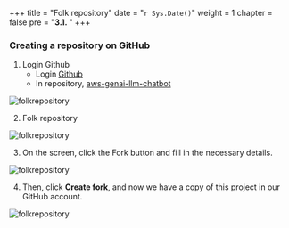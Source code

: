 +++
title = "Folk repository"
date = "`r Sys.Date()`"
weight = 1
chapter = false
pre = "<b>3.1. </b>"
+++

### Creating a repository on GitHub

1. Login Github
   - Login [Github](https://github.com/)
   - In repository, [aws-genai-llm-chatbot](https://github.com/aws-samples/aws-genai-llm-chatbot)

![folkrepository](/Deploying-a-Multi-Model-and-Multi-RAG-Powered-Chatbot-Using-AWS-CDK-on-AWS/images/3-setupproject/1-folkrepository/001-1-folkrepository.png?width=90pc)

2. Folk repository

![folkrepository](/Deploying-a-Multi-Model-and-Multi-RAG-Powered-Chatbot-Using-AWS-CDK-on-AWS/images/3-setupproject/1-folkrepository/002-1-folkrepository.png?width=90pc)

3. On the screen, click the Fork button and fill in the necessary details.

![folkrepository](/Deploying-a-Multi-Model-and-Multi-RAG-Powered-Chatbot-Using-AWS-CDK-on-AWS/images/3-setupproject/1-folkrepository/003-1-folkrepository.png?width=90pc)

4. Then, click **Create fork**, and now we have a copy of this project in our GitHub account.

![folkrepository](/Deploying-a-Multi-Model-and-Multi-RAG-Powered-Chatbot-Using-AWS-CDK-on-AWS/images/3-setupproject/1-folkrepository/004-1-folkrepository.png?width=90pc)

